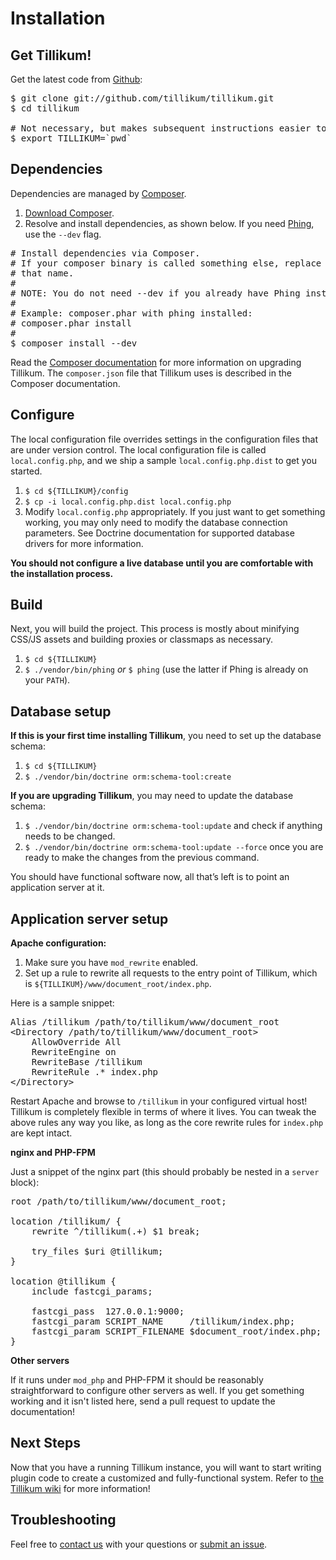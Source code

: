 Installation
============

Get Tillikum!
-------------

Get the latest code from [Github](https://github.com/tillikum/tillikum):

<pre>
$ git clone git://github.com/tillikum/tillikum.git
$ cd tillikum

# Not necessary, but makes subsequent instructions easier to follow.
$ export TILLIKUM=`pwd`
</pre>

Dependencies
------------

Dependencies are managed by [Composer](http://getcomposer.org/).

1. [Download Composer](http://getcomposer.org/download/).
2. Resolve and install dependencies, as shown below. If you need
   [Phing](http://www.phing.info), use the `--dev` flag.

<pre>
# Install dependencies via Composer.
# If your composer binary is called something else, replace `composer' with
# that name.
#
# NOTE: You do not need --dev if you already have Phing installed.
#
# Example: composer.phar with phing installed:
# composer.phar install
#
$ composer install --dev
</pre>

Read the [Composer documentation](http://getcomposer.org/) for more information
on upgrading Tillikum. The `composer.json` file that Tillikum uses is described
in the Composer documentation.

Configure
---------

The local configuration file overrides settings in the configuration files that
are under version control. The local configuration file is called
`local.config.php`, and we ship a sample `local.config.php.dist` to get you
started.

1. `$ cd ${TILLIKUM}/config`
2. `$ cp -i local.config.php.dist local.config.php`
3. Modify `local.config.php` appropriately. If you just want to get something
   working, you may only need to modify the database connection parameters.
   See Doctrine documentation for supported database drivers for more information.

**You should not configure a live database until you are comfortable with the
installation process.**

Build
-----

Next, you will build the project. This process is mostly about minifying
CSS/JS assets and building proxies or classmaps as necessary.

1. `$ cd ${TILLIKUM}`
2. `$ ./vendor/bin/phing` *or* `$ phing` (use the latter if Phing
   is already on your `PATH`).

Database setup
---------------------

**If this is your first time installing Tillikum**, you need to set up the
database schema:

1. `$ cd ${TILLIKUM}`
1. `$ ./vendor/bin/doctrine orm:schema-tool:create`

**If you are upgrading Tillikum**, you may need to update the database schema:

1. `$ ./vendor/bin/doctrine orm:schema-tool:update` and check if anything needs
   to be changed.
2. `$ ./vendor/bin/doctrine orm:schema-tool:update --force` once you are ready to
   make the changes from the previous command.

You should have functional software now, all that’s left is to point an
application server at it.

Application server setup
------------------------

**Apache configuration:**

1. Make sure you have `mod_rewrite` enabled.
2. Set up a rule to rewrite all requests to the entry point of Tillikum, which
   is `${TILLIKUM}/www/document_root/index.php`.

Here is a sample snippet:

<pre>
Alias /tillikum /path/to/tillikum/www/document_root
&lt;Directory /path/to/tillikum/www/document_root&gt;
    AllowOverride All
    RewriteEngine on
    RewriteBase /tillikum
    RewriteRule .* index.php
&lt;/Directory&gt;
</pre>

Restart Apache and browse to `/tillikum` in your configured virtual host!
Tillikum is completely flexible in terms of where it lives. You can tweak the
above rules any way you like, as long as the core rewrite rules for `index.php`
are kept intact.

**nginx and PHP-FPM**

Just a snippet of the nginx part (this should probably be nested in a
`server` block):

<pre>
root /path/to/tillikum/www/document_root;

location /tillikum/ {
    rewrite ^/tillikum(.+) $1 break;

    try_files $uri @tillikum;
}

location @tillikum {
    include fastcgi_params;

    fastcgi_pass  127.0.0.1:9000;
    fastcgi_param SCRIPT_NAME     /tillikum/index.php;
    fastcgi_param SCRIPT_FILENAME $document_root/index.php;
}
</pre>

**Other servers**

If it runs under `mod_php` and PHP-FPM it should be reasonably straightforward
to configure other servers as well. If you get something working and it isn't
listed here, send a pull request to update the documentation!

Next Steps
----------

Now that you have a running Tillikum instance, you will want to start writing
plugin code to create a customized and fully-functional system. Refer to
[the Tillikum wiki](https://github.com/tillikum/tillikum/wiki)
for more information!

Troubleshooting
---------------

Feel free to
[contact us](https://github.com/tillikum/tillikum/wiki/Contact) with your
questions or
[submit an issue](https://github.com/tillikum/tillikum/issues).
